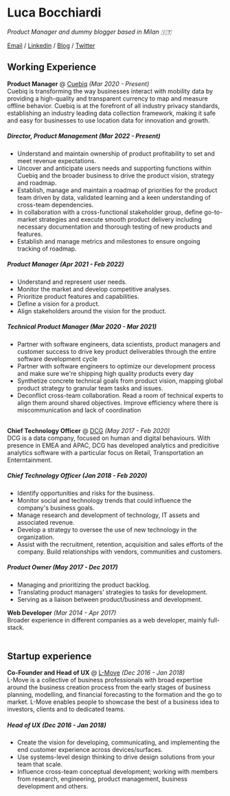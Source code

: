 # Luca Bocchiardi

_Product Manager and dummy blogger based in Milan 🇮🇹_ <br>

[Email](mailto:luca.bocchiardi@gmail.com) / [Linkedin](https://www.linkedin.com/in/lucabocchiardi/) / [Blog](https://lifeisaproduct.substack.com) / [Twitter](https://twitter.com/lukab_89)

## Working Experience

**Product Manager** @ [Cuebiq](https://cuebiq.com) _(Mar 2020 - Present)_ <br>
Cuebiq is transforming the way businesses interact with mobility data by providing a high-quality and transparent currency to map and measure offline behavior. Cuebiq is at the forefront of all industry privacy standards, establishing an industry leading data collection framework, making it safe and easy for businesses to use location data for innovation and growth.<br>
##### Director, Product Management _(Mar 2022 - Present)_ <br>
- Understand and maintain ownership of product profitability to set and meet revenue expectations.
- Uncover and anticipate users needs and supporting functions within Cuebiq and the broader business to drive the product vision, strategy and roadmap.
- Establish, manage and maintain a roadmap of priorities for the product team driven by data, validated learning and a keen understanding of cross-team dependencies.
- In collaboration with a cross-functional stakeholder group, define go-to-market strategies and execute smooth product delivery including necessary documentation and thorough testing of new products and features.
- Establish and manage metrics and milestones to ensure ongoing tracking of roadmap.
##### Product Manager _(Apr 2021 - Feb 2022)_ <br>
- Understand and represent user needs.
- Monitor the market and develop competitive analyses.
- Prioritize product features and capabilities.
- Define a vision for a product.
- Align stakeholders around the vision for the product.
##### Technical Product Manager _(Mar 2020 - Mar 2021)_ <br>
- Partner with software engineers, data scientists, product managers and customer success to drive key product deliverables through the entire software development cycle
- Partner with software engineers to optimize our development process and make sure we're shipping high quality products every day
- Synthetize concrete technical goals from product vision, mapping global product strategy to granular team tasks and issues.
- Deconflict cross-team collaboration. Read a room of technical experts to align them around shared objectives. Improve efficiency where there is miscommunication and lack of coordination
<br><br>

**Chief Technology Officer** @ [DCG](https://dcg.net/) _(May 2017 - Feb 2020)_ <br>
DCG is a data company, focused on human and digital behaviours. With presence in EMEA and APAC, DCG has developed analytics and predicitive analytics software with a particular focus on Retail, Transportation an Enterntainment.<br>
##### Chief Technology Officer _(Jan 2018 - Feb 2020)_ <br>
- Identify opportunities and risks for the business.
- Monitor social and technology trends that could influence the company's business goals.
- Manage research and development of technology, IT assets and associated revenue.
- Develop a strategy to oversee the use of new technology in the organization.
- Assist with the recruitment, retention, acquisition and sales efforts of the company. Build relationships with vendors, communities and customers.
##### Product Owner _(May 2017 - Dec 2017)_ <br>
- Managing and prioritizing the product backlog.
- Translating product managers’ strategies to tasks for development.
- Serving as a liaison between product/business and development.

**Web Developer** _(Mar 2014 - Apr 2017)_ <br>
Broader experience in different companies as a web developer, mainly full-stack.
<br><br>

## Startup experience

**Co-Founder and Head of UX** @ [L-Move](https://www.l-move.net) _(Dec 2016 - Jan 2018)_ <br>
L-Move is a collective of business professionals with broad expertise around the business creation process from the early stages of business planning, modelling, and financial forecasting to the formation and the go to market. L-Move enables people to showcase the best of a business idea to investors, clients and to dedicated teams.
##### Head of UX _(Dec 2016 - Jan 2018)_ <br>
- Create the vision for developing, communicating, and implementing the end customer experience across devices/surfaces.
- Use systems-level design thinking to drive design solutions from your team that scale.
- Influence cross-team conceptual development; working with members from research, engineering, product management, business development and others.

